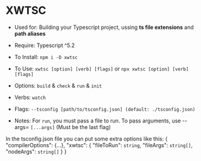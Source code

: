 #  XWTSC

- Used for: Building your Typescript project, ussing **ts file extensions** and **path aliases**

- Require: Typescript ^5.2

- To Install: `npm i -D xwtsc`

- To Use: `xwtsc [option] [verb] [flags]` or `npx xwtsc [option] [verb] [flags]`

- Options: `build` & `check` & `run` & `init`

- Verbs: `watch`

- Flags: `--tsconfig [path/to/tsconfig.json] (default: ./tsconfig.json)`

- Notes: For `run`, you must pass a file to run. To pass arguments, use --args=  `[...args]` (Must be the last flag)

In the tsconfig.json file you can put some extra options like this:
{
    "compilerOptions": {...},
    "xwtsc": {
        "fileToRun": `string`,
        "fileArgs": `string[]`,
        "nodeArgs": `string[]`
    }
}